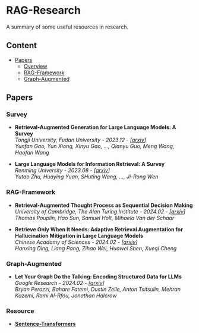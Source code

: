 # RAG-Research

A summary of some useful resources in research.

## Content

- [Papers](#papers)
  - [Overview](#survey)
  - [RAG-Framework](#rag-framework)
  - [Graph-Augmented](#graph-augmented)

## Papers

### Survey

- **Retrieval-Augmented Generation for Large Language Models: A Survey**  
  *Tongji University, Fudan University - 2023.12 - [[arxiv](https://arxiv.org/pdf/2312.10997.pdf)]*   
  *Yunfan Gao, Yun Xiong, Xinyu Gao, ..., Qianyu Guo, Meng Wang, Haofan Wang*

- **Large Language Models for Information Retrieval: A Survey**  
  *Renming University - 2023.08 - [[arxiv](https://arxiv.org/pdf/2308.07107.pdf)]*  
  *Yutao Zhu, Huaying Yuan, SHuting Wang, ..., Ji-Rong Wen*  

### RAG-Framework

- **Retrieval-Augmented Thought Process as Sequential Decision Making**  
  *University of Cambridge, The Alan Turing Institute - 2024.02 - [[arxiv](https://arxiv.org/pdf/2402.07812.pdf)]*  
  *Thomas Pouplin, Hao Sun, Samuel Holt, Mihaela Van der Schaar*

- **Retrieve Only When It Needs: Adaptive Retrieval Augmentation for Hallucination Mitigation in Large Language Models**   
  *Chinese Acadamy of Sciences - 2024.02 - [[arxiv](https://arxiv.org/pdf/2402.10612.pdf)]*   
  *Hanxing Ding, Liang Pang, Zihao Wei, Huawei Shen, Xueqi Cheng*   

### Graph-Augmented

- **Let Your Graph Do the Talking: Encoding Structured Data for LLMs**      
  *Google Research - 2024.02 - [[arxiv](https://arxiv.org/pdf/2402.05862.pdf)]*  
  *Bryan Perozzi, Bahare Fatemi, Dustin Zelle, Anton Tsitsulin, Mehran Kazemi, Rami Al-Rfou, Jonathan Halcrow*

### Resource

- **[Sentence-Transformers](http://sbert.net/index.html)**
